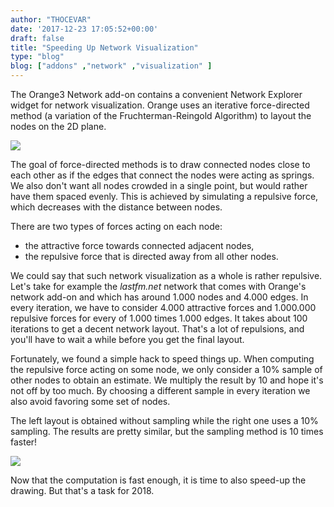 ```yaml
---
author: "THOCEVAR"
date: '2017-12-23 17:05:52+00:00'
draft: false
title: "Speeding Up Network Visualization"
type: "blog"
blog: ["addons" ,"network" ,"visualization" ]
---
```


The Orange3 Network add-on contains a convenient Network Explorer widget for network visualization. Orange uses an iterative force-directed method (a variation of the Fruchterman-Reingold Algorithm) to layout the nodes on the 2D plane.

![](/images/2017/12/network-schema.png)


The goal of force-directed methods is to draw connected nodes close to each other as if the edges that connect the nodes were acting as springs. We also don't want all nodes crowded in a single point, but would rather have them spaced evenly. This is achieved by simulating a repulsive force, which decreases with the distance between nodes.

There are two types of forces acting on each node:

  * the attractive force towards connected adjacent nodes,
  * the repulsive force that is directed away from all other nodes.

We could say that such network visualization as a whole is rather repulsive. Let's take for example the _lastfm.net_ network that comes with Orange's network add-on and which has around 1.000 nodes and 4.000 edges. In every iteration, we have to consider 4.000 attractive forces and 1.000.000 repulsive forces for every of 1.000 times 1.000 edges. It takes about 100 iterations to get a decent network layout. That's a lot of repulsions, and you'll have to wait a while before you get the final layout.

Fortunately, we found a simple hack to speed things up. When computing the repulsive force acting on some node, we only consider a 10% sample of other nodes to obtain an estimate. We multiply the result by 10 and hope it's not off by too much. By choosing a different sample in every iteration we also avoid favoring some set of nodes.

The left layout is obtained without sampling while the right one uses a 10% sampling. The results are pretty similar, but the sampling method is 10 times faster!

![](/images/2017/12/layout-compare.png)


Now that the computation is fast enough, it is time to also speed-up the drawing. But that's a task for 2018.
